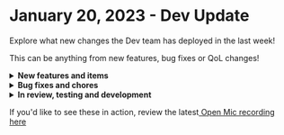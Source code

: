 # January 20, 2023 - Dev Update

Explore what new changes the Dev team has deployed in the last week!

This can be anything from new features, bug fixes or QoL changes!

<details>

<summary><strong>New features and items</strong></summary>

* Added a “Time Saved” feature to workflows

</details>

<details>

<summary><strong>Bug fixes and chores</strong></summary>

* Replace backend for cloning and syncing to fix bugs and pave the way for Crate improvements
* Fix a bug where users are sometimes shown a blank screen with `check.state` as the only content on login
* Fixed a bug with dynamic options for HaloPSA
* Fixed a bug with SentinelOne
* Added a redirect to an error page on login failure
* Datto RMM integration was not displaying a helpful error message when not properly configured. The error message is now more descriptive.
* Fixed a couple small bugs with bulk editing workflow tags, like the colors not displaying properly
* Database maintenance to fix auto-vacuum function and TaskLog records missing a foreign key to WorkflowExecution records
* Met with NinjaRMM to get sliding authentication tokens for our client\_id. Ninja users no longer have to re-authenticate every month!

</details>

<details>

<summary><strong>In review, testing and development</strong></summary>

* Fix a bug with ConnectWise Manage webhooks where ConnecWise will close the the connection before we’re able to read a large body resulting in an error seen on their side that could cause the hook to become disabled
* Add Rewst actions to List User Invites, List Users, List Forms
* Add a cron-job to periodically refresh Microsoft tokens so they don’t expire if they’re not used for an extended period of time
* Add Microsoft graph subscriptions as workflow triggers
* Small UX improvements for jinja trigger criteria
* Add the expected data type to workflow task fields

</details>

If you'd like to see these in action, review the latest[ Open Mic recording here](../../roc-open-mics/rewst-open-mics-north-america/2023-roc-open-mics/january-20th-2023-backend-re-architecture-episode-ii-attack-of-the-clones.md)
